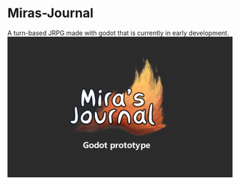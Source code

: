 # Miras-Journal
A turn-based JRPG made with godot that is currently in early development.
![plot](./art/splash.png)

